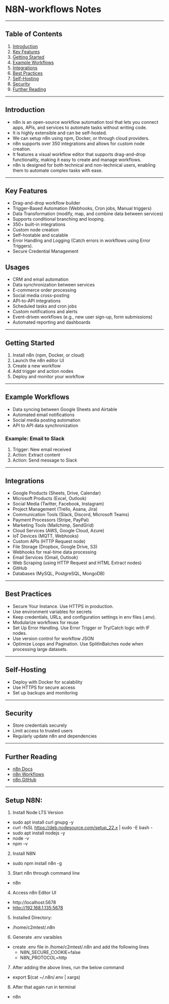 # N8N-workflows Notes

---

## Table of Contents
1. [Introduction](#introduction)
2. [Key Features](#key-features)
3. [Getting Started](#getting-started)
4. [Example Workflows](#example-workflows)
5. [Integrations](#integrations)
6. [Best Practices](#best-practices)
7. [Self-Hosting](#self-hosting)
8. [Security](#security)
9. [Further Reading](#further-reading)

---

## Introduction
- n8n is an open-source workflow automation tool that lets you connect apps, APIs, and services to automate tasks without writing code. 
- It is highly extensible and can be self-hosted.
- We can setup n8n using npm, Docker, or through cloud providers.
- n8n supports over 350 integrations and allows for custom node creation.
- It features a visual workflow editor that supports drag-and-drop functionality, making it easy to create and manage workflows.
- n8n is designed for both technical and non-technical users, enabling them to automate complex tasks with ease.

---

## Key Features
- Drag-and-drop workflow builder
- Trigger-Based Automation (Webhooks, Cron jobs, Manual triggers)
- Data Transformation (modify, map, and combine data between services)
- Supports conditional branching and looping.
- 350+ built-in integrations
- Custom node creation
- Self-hostable and scalable
- Error Handling and Logging (Catch errors in workflows using Error Triggers).
- Secure Credential Management 


## Usages
- CRM and email automation
- Data synchronization between services
- E-commerce order processing
- Social media cross-posting
- API-to-API integrations
- Scheduled tasks and cron jobs
- Custom notifications and alerts
- Event-driven workflows (e.g., new user sign-up, form submissions)
- Automated reporting and dashboards

---

## Getting Started
1. Install n8n (npm, Docker, or cloud)
2. Launch the n8n editor UI
3. Create a new workflow
4. Add trigger and action nodes
5. Deploy and monitor your workflow

---

## Example Workflows
- Data syncing between Google Sheets and Airtable
- Automated email notifications
- Social media posting automation
- API to API data synchronization

### Example: Email to Slack
1. Trigger: New email received
2. Action: Extract content
3. Action: Send message to Slack

---

## Integrations
- Google Products (Sheets, Drive, Calendar)
- Microsoft Products (Excel, Outlook)
- Social Media (Twitter, Facebook, Instagram)
- Project Management (Trello, Asana, Jira)
- Communication Tools (Slack, Discord, Microsoft Teams)
- Payment Processors (Stripe, PayPal)
- Marketing Tools (Mailchimp, SendGrid)
- Cloud Services (AWS, Google Cloud, Azure)
- IoT Devices (MQTT, Webhooks)
- Custom APIs (HTTP Request node)
- File Storage (Dropbox, Google Drive, S3)
- Webhooks for real-time data processing
- Email Services (Gmail, Outlook)
- Web Scraping (using HTTP Request and HTML Extract nodes)
- GitHub
- Databases (MySQL, PostgreSQL, MongoDB)

---

## Best Practices
- Secure Your Instance. Use HTTPS in production.
- Use environment variables for secrets
- Keep credentials, URLs, and configuration settings in env files (.env).
- Modularize workflows for reuse
- Set Up Error Handling. Use Error Trigger or Try/Catch logic with IF nodes.
- Use version control for workflow JSON
- Optimize Loops and Pagination. Use SplitInBatches node when processing large datasets.

---

## Self-Hosting
- Deploy with Docker for scalability
- Use HTTPS for secure access
- Set up backups and monitoring

---

## Security
- Store credentials securely
- Limit access to trusted users
- Regularly update n8n and dependencies

---

## Further Reading
- [n8n Docs](https://docs.n8n.io/)
- [n8n Workflows](https://n8n.io/workflows/)
- [n8n GitHub](https://github.com/n8n-io/n8n)

---


## Setup N8N:

1. Install Node LTS Version
- sudo apt install curl gnupg -y
- curl -fsSL https://deb.nodesource.com/setup_22.x | sudo -E bash -
- sudo apt install nodejs -y
- node -v
- npm -v

2. Install N8N
- sudo npm install n8n -g

3. Start n8n through command line
- n8n

4. Access n8n Editor UI
- http://localhost:5678
- http://192.168.1.135:5678

5. Installed Directory:
- /home/c2mtest/.n8n

6. Generate .env varaibles
- create .env file in /home/c2mtest/.n8n and add the following lines
    - N8N_SECURE_COOKIE=false
    - N8N_PROTOCOL=http
7. After adding the above lines, run the below command
- export $(cat ~/.n8n/.env | xargs)

8. After that again run in terminal
- n8n